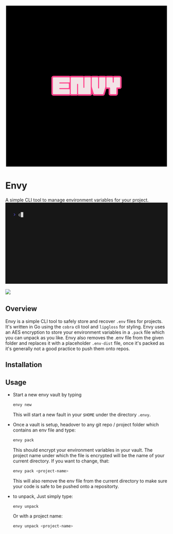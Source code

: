 <p align="center">
  <img src="./assets/logos/Envy.png"/>
</p>

# Envy
A simple CLI tool to manage environment variables for your project.
<img src="./assets/demo.gif" alt="Made with VHS">

   <a href="https://vhs.charm.sh">
    <img src="https://stuff.charm.sh/vhs/badge.svg">
  </a>

## Overview
Envy is a simple CLI tool to safely store and recover `.env` files for projects. It's written in Go using the `cobra` cli tool and `lipgloss` for styling.
Envy uses an AES encryption to store your environment variables in a `.pack` file which you can unpack as you like. Envy also removes the .env file from the given folder and replaces it with a placeholder `.env-dist` file, once it's packed as it's generally not a good practice to push them onto repos.

## Installation

## Usage
- Start a new envy vault by typing
  ```sh
  envy new
  ```
  This will start a new fault in your `$HOME` under the directory `.envy`.

- Once a vault is setup, headover to any git repo / project folder which contains an env file and type:
  ```sh
  envy pack
  ```
  This should encrypt your environment variables in your vault.
  The project name under which the file is encrypted will be the name of your current directory. If you want to change, that:
  ```sh
  envy pack <project-name>
  ```
  This will also remove the env file from the current directory to make sure your code is safe to be pushed onto a repositorty.
- to unpack, Just simply type:
  ```sh
  envy unpack
  ```
  Or with a project name:
  ```sh
  envy unpack <project-name>
  ```
